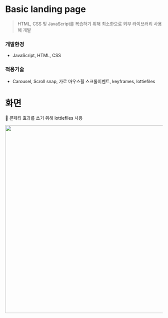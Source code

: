 # Basic landing page

> HTML, CSS 및 JavaScript를 복습하기 위해 최소한으로 외부 라이브러리 사용해 개발

### **개발환경**

- JavaScript, HTML, CSS

### **적용기술**

- Carousel, Scroll snap, 가로 마우스휠 스크롤이벤트, keyframes, lottiefiles

# 화면

🐣 콘페티 효과를 쓰기 위해 lottiefiles 사용

<img width="600" src="./images/readme/화면.mp4">
